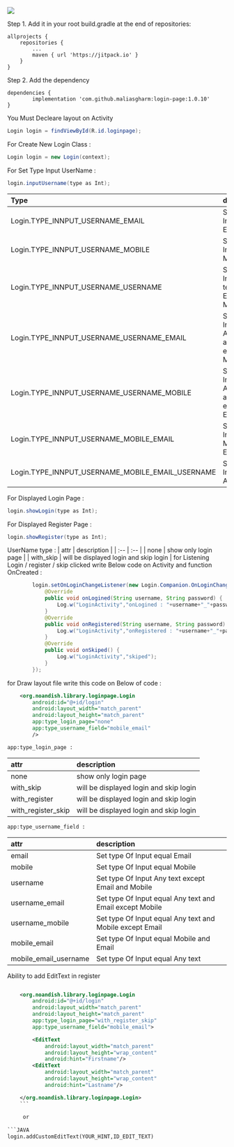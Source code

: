 [![](https://jitpack.io/v/maliasgharm/PageLoginExample.svg)](https://jitpack.io/#maliasgharm/PageLoginExample)


Step 1. Add it in your root build.gradle at the end of repositories:

	allprojects {
		repositories {
			...
			maven { url 'https://jitpack.io' }
		}
	}
Step 2. Add the dependency

	dependencies {
	        implementation 'com.github.maliasgharm:login-page:1.0.10'
	}


You Must Decleare layout on Activity 

```JAVA
Login login = findViewById(R.id.loginpage);
```
For Create New Login Class :
``` JAVA
Login login = new Login(context);
```
For Set Type Input UserName : 
```JAVA
login.inputUsername(type as Int);
```
| Type | description |
| :-- | :-- |
| Login.TYPE_INNPUT_USERNAME_EMAIL | Set type Of Input equal Email| 
| Login.TYPE_INNPUT_USERNAME_MOBILE  | Set type Of Input equal Mobile |
| Login.TYPE_INNPUT_USERNAME_USERNAME   | Set type Of Input Any text except Email and Mobile |
| Login.TYPE_INNPUT_USERNAME_USERNAME_EMAIL   | Set type Of Input equal Any text and Email except Mobile  |
| Login.TYPE_INNPUT_USERNAME_USERNAME_MOBILE    | Set type Of Input equal Any text and Mobile except Email |
| Login.TYPE_INNPUT_USERNAME_MOBILE_EMAIL    | Set type Of Input equal Mobile and Email |
| Login.TYPE_INNPUT_USERNAME_MOBILE_EMAIL_USERNAME    | Set type Of Input equal Any text |
For Displayed Login Page : 
```JAVA
login.showLogin(type as Int);
```
For Displayed Register Page : 
```JAVA
login.showRegister(type as Int);
```
UserName type : 
| attr | description |
| :-- | :-- |
| none | show only login page | 
| with_skip | will be displayed login and skip login |
for Listening Login / register / skip clicked  write Below code on Activity and function OnCreated : 
```JAVA
        login.setOnLoginChangeListener(new Login.Companion.OnLoginChangeListener() {
            @Override
            public void onLogined(String username, String password) {
                Log.w("LoginActivity","onLogined : "+username+"_"+password);
            }
            @Override
            public void onRegistered(String username, String password) {
                Log.w("LoginActivity","onRegistered : "+username+"_"+password);
            }
            @Override
            public void onSkiped() {
                Log.w("LoginActivity","skiped");
            }
        });
```
for Draw layout file write this code on Below of code : 
```xml
    <org.noandish.library.loginpage.Login
        android:id="@+id/login"
        android:layout_width="match_parent"
        android:layout_height="match_parent"
        app:type_login_page="none"
        app:type_username_field="mobile_email"
        />
```
```xml
app:type_login_page : 
```
| attr | description |
| :-- | :-- |
| none | show only login page | 
| with_skip | will be displayed login and skip login |
| with_register | will be displayed login and skip login |
| with_register_skip | will be displayed login and skip login |
```xml
app:type_username_field : 
```
| attr | description |
| :-- | :-- |
| email | Set type Of Input equal Email| 
| mobile  | Set type Of Input equal Mobile |
| username   | Set type Of Input Any text except Email and Mobile |
| username_email   | Set type Of Input equal Any text and Email except Mobile  |
| username_mobile    | Set type Of Input equal Any text and Mobile except Email |
| mobile_email    | Set type Of Input equal Mobile and Email |
| mobile_email_username    | Set type Of Input equal Any text |



Ability to add EditText in register

```xml

    <org.noandish.library.loginpage.Login
        android:id="@+id/login"
        android:layout_width="match_parent"
        android:layout_height="match_parent"
        app:type_login_page="with_register_skip"
        app:type_username_field="mobile_email">

        <EditText
            android:layout_width="match_parent"
            android:layout_height="wrap_content"
            android:hint="Firstname"/>
        <EditText
            android:layout_width="match_parent"
            android:layout_height="wrap_content"
            android:hint="Lastname"/>

    </org.noandish.library.loginpage.Login>
    ```
    
     or 
     
```JAVA 
login.addCustomEditText(YOUR_HINT,ID_EDIT_TEXT)
```

